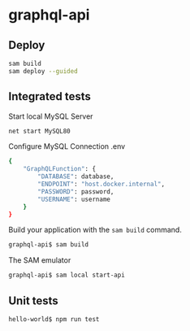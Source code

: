 # graphql-api

## Deploy

```bash
sam build
sam deploy --guided
```

## Integrated tests

Start local MySQL Server
```bash
net start MySQL80
```

Configure MySQL Connection .env
```bash
{
    "GraphQLFunction": {
        "DATABASE": database,
        "ENDPOINT": "host.docker.internal",
        "PASSWORD": password,
        "USERNAME": username
    }
}
```

Build your application with the `sam build` command.

```bash
graphql-api$ sam build
```

The SAM emulator

```bash
graphql-api$ sam local start-api
```

## Unit tests

```bash
hello-world$ npm run test
```